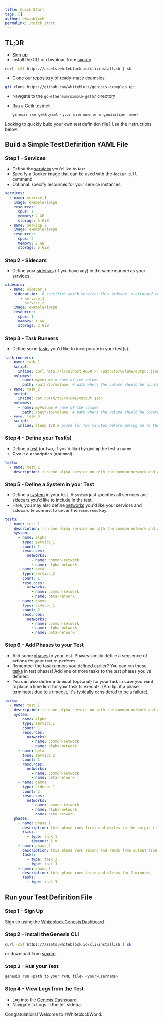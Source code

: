 ```yaml
---
title: Quick Start
tags: []
author: whiteblock
permalink: /quick_start
---
```


## TL;DR
* [Sign up](https://genesis.whiteblock.io/)
* Install the CLI or download from [source](https://github.com/whiteblock/genesis-cli).
```bash
curl -sSf https://assets.whiteblock.io/cli/install.sh | sh
```
* Clone our [repository](https://github.com/whiteblock/genesis-examples) of ready-made examples
```bash
git clone https://github.com/whiteblock/genesis-examples.git
```
* Navigate to the `go-ethereum/simple-geth/` directory
* [Run](#run-your-test-definition-file) a Geth testnet: 

  ```bash
  genesis run geth.yaml <your username or organization name>
  ```

Looking to quickly build your own test definition file? Use the instructions below. 

## Build a Simple Test Definition YAML File
### Step 1 - Services
* Define the [services](/defining_tests.html#defining-services) you'd like to test. 
* Specify a Docker image that can be used with the `docker pull` command. 
* Optional: specify resources for your service instances.

```yaml
services:
  - name: service_1
    image: example/image
    resources:
      cpus: 1
      memory: 2 GB
      storage: 5 GiB
  - name: service_2
    image: example/image
    resources:
      cpus: 2
      memory: 2 GB
      storage: 5 GiB
```

### Step 2 - Sidecars
* Define your [sidecars](/defining_tests.html#defining-sidecars) (if you have any) in the same manner as your services.

```yaml
sidecars:
  - name: sidecar_1
    sidecar-to:  # specifies which services this sidecar is attached to
       - service_1
       - service_2
    image: example/image
    resources: 
      cpus: 1
      memory: 1 GB
      storage: 2 GiB
```

### Step 3 - Task Runners
* Define some [tasks](/defining_tests.html#defining-task-runners) you'd like to incorporate in your test(s).

```yaml
task-runners:
  - name: task_1
    script:
      inline: curl http://localhost:4000 >> /path/to/volume/output.json
    volumes:
      - name: myVolume # name of the volume
        path: /path/to/volume  # path where the volume should be located
  - name: task_2
    script:
      inline: cat /path/to/volume/output.json
    volumes:
      - name: myVolume # name of the volume
        path: /path/to/volume  # path where the volume should be located
  - name: task_3
    script: 
      inline: sleep 120 # pause for two minutes before moving on to the next task or process
```

### Step 4 - Define your Test(s)
* Define a [test](/defining_tests.html#defining-tests) (or two, if you'd like) by giving the test a name.
* Give it a description (optional).

```yaml
tests:
  - name: test_1
    description: run one alpha service on both the common-network and alpha-network, run one beta service on both the common-network and beta-network, and run two gamma sidecars on all three networks mentioned  
```

### Step 5 - Define a System in your Test
* Define a [system](/defining_tests.html#initial-system-definition) in your test. A `system` just specifies all services and sidecars you'd like to include in the test.
* Here, you may also define [networks](defining_tests.html#defining-networks) you'd like your services and sidecars to connect to under the `resources` key.
```yaml
tests:
  - name: test_1
    description: run one alpha service on both the common-network and alpha-network, run one beta service on both the common-network and beta-network, and run two gamma sidecars on all three networks mentioned
    system:
      - name: alpha
        type: service_1
        count: 1
        resources:
          networks:
            - name: common-network
            - name: alpha-network
      - name: beta
        type: service_2
        count: 1
        resources:
          networks:
            - name: common-network
            - name: beta-network
      - name: gamma
        type: sidecar_1
        count: 2
        resources: 
          networks:
            - name: common-network  
            - name: alpha-network
            - name: beta-network     
```

### Step 6 - Add Phases to your Test
* Add some [phases](/defining_tests.html#defining-test-phases) to your test. Phases simply define a sequence of actions for your test to perform.
* Remember the task runners you defined earlier? You can run these [tasks](/defining_tests.html#tasking-a-system) in test phases! Add one or more tasks to the test phases you've defined.
* You can also define a timeout (optional) for your task in case you want to place a time limit for your task to execute. (Pro tip: if a phase terminates due to a timeout, it's typically considered to be a failure).
```yaml
tests:
  - name: test_1
    description: run one alpha service on both the common-network and alpha-network, run one beta service on both the common-network and beta-network, and run two gamma sidecars on all three networks mentioned
    system:
      - name: alpha
        type: service_1
        count: 1
        resources:
          networks:
            - name: common-network
            - name: alpha-network
      - name: beta
        type: service_2
        count: 1
        resources:
          networks:
            - name: common-network
            - name: beta-network
      - name: gamma
        type: sidecar_1
        count: 2
        resources: 
          networks:
            - name: common-network  
            - name: alpha-network
            - name: beta-network        
    phases:
      - name: phase_1
        description: this phase runs first and writes to the output file, output.json
        tasks:
          - type: task_1
            timeout: 3 m
      - name: phase_2
        description: this phase runs second and reads from output.json
        tasks:
          - type: task_2
          - type: task_3
      - name: phase_3
        description: this phase runs third and sleeps for 2 minutes
        tasks:
          - type: task_3             
```

## Run your Test Definition File
### Step 1 - Sign Up
Sign up using the [Whiteblock Genesis Dashboard](https://genesis.whiteblock.io/)
### Step 2 - Install the Genesis CLI
```bash
curl -sSf https://assets.whiteblock.io/cli/install.sh | sh
```
or download from [source](https://github.com/whiteblock/genesis-cli).

### Step 3 - Run your Test
```bash
genesis run <path to your YAML file> <your-username>
```

### Step 4 - View Logs from the Test
* Log into the [Genesis Dashboard](https://genesis.whiteblock.io/login).
* Navigate to Logs in the left sidebar.

Congratulations! Welcome to #WhiteblockWorld.
